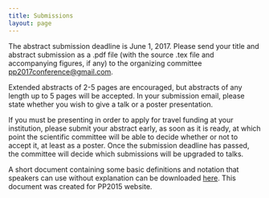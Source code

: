```yaml
---
title: Submissions
layout: page
---
```


The abstract submission deadline is June 1, 2017. Please send your title and
abstract submission as a .pdf file (with the source .tex file and accompanying
figures, if any) to the organizing committee pp2017conference@gmail.com.

Extended abstracts of 2-5 pages are encouraged, but abstracts of any length up
to 5 pages will be accepted. In your submission email, please state whether you
wish to give a talk or a poster presentation.

If you must be presenting in order to apply for travel funding at your
institution, please submit your abstract early, as soon as it is ready, at which
point the scientific committee will be able to decide whether or not to accept
it, at least as a poster. Once the submission deadline has passed, the committee
will decide which submissions will be upgraded to talks.



A short document containing some basic definitions and notation
that speakers can use without explanation can be downloaded [here][definitions].
This document was created for PP2015 website.

[definitions]: /assets/pdf/PP2015PPIntro.pdf
